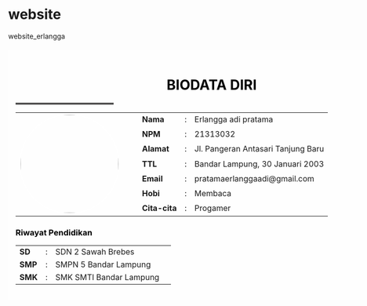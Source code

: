 # website
website_erlangga
<!DOCTYPE html>
<html>
<head>
<title>My Biodata</title>
<style>
.wrap{
background-color:rgba(255,255,255,0.7);
width: 800px;
color:black;
margin: 20px auto;
padding:15px;
}
</style>
</head>
<body style="background: url(URL-background.jpeg);background-size:cover;background-attachment: fixed;">
<div class="wrap">
<h1 class="class" align="center">BIODATA DIRI</h1><hr/ align="center" width="25%" style="border-top: 3px double #8c8b8b;">
<table>
<tr><td rowspan="10" width="100px">
<img src="erlangga.jpeg" width="200px" style="display: block;border-radius: 50%;border-color:white;margin-right:30px" border="2px" ></td></tr>
<tr><td><b>Nama</b></td><td>:</td> <td>Erlangga adi pratama</td></tr>
<tr><td><b>NPM</b></td><td>:</td> <td>21313032</td></tr>
<tr><td><b>Alamat</b></td><td>:</td> <td>Jl. Pangeran Antasari Tanjung Baru</td></tr>
<tr><td><b>TTL</b></td><td>:</td> <td>Bandar Lampung, 30 Januari 2003</td></tr>
<tr><td><b>Email</b></td><td>:</td> <td>pratamaerlanggaadi@gmail.com</td></tr>
<tr><td><b>Hobi</b></td><td>:</td> <td>Membaca</td></tr>
<tr><td><b>Cita-cita</b></td><td>:</td> <td>Progamer</td></tr></table>
<table>
<h3>Riwayat Pendidikan</h3>
<tr><td><b>SD</b></td><td>:</td> <td>SDN 2 Sawah Brebes<td></td></tr>
<tr><td><b>SMP</b></td><td>:</td> <td>SMPN 5 Bandar Lampung</td></tr>
<tr><td><b>SMK</b></td><td>:</td> <td>SMK SMTI Bandar Lampung</td></tr></table>
<div>
</body>
</html>
